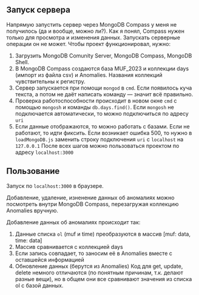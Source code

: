## Запуск сервера
Напрямую запустить сервер через MongoDB Compass у меня не получилось (да и вообще, можно ли?). Как я понял, Compass нужен только для просмотра и изменения данных. Запускать серверные операции он не может.
Чтобы проект функционировал, нужно:
1. Загрузить MongoDB Comunity Server, MongoDB Compass, MongoDB Shell.
2. В MongoDB Compass создаются база MUF_2023 и коллекции days (импорт из файла csv) и Anomalies. Названия коллекций чувствительны к регистру.
3. Сервер запускается при помощи `mongod` в `cmd`. Если появилось куча текста, а потом не даёт написать команду — значит всё правильно.
4. Проверка работоспособности происходит в новом окне `cmd` с помощью `mongosh` и команды `db.days.find()`. Если `mongosh` не подключается автоматически, то можно подключиться по адресу `uri`
5. Если данные отображаются, то можно работать с базами. Если не работают, то идти фиксить. Если возникает ошибка 500, то нужно в `loadMongoDB.js` заменить строку подключения `uri` с `localhost` на `127.0.0.1`
После всех шагов можно пользоваться проектом по адресу `localhost:3000`

## Пользование
Запуск по `localhost:3000` в браузере.

Добавление, удаление, изненение данных об аномалиях можно посмотреть внутри MongoDB Compass, перезагружая коллекцию Anomalies вручную.

Добавление данных об аномалиях происходит так:
1. Данные списка `ol` (muf и time) преобразуются в массив [muf: data, time: data]
2. Массив сравнивается с коллекцией days
3. Если запись совпадает, то заносим её в Anomalies вместе с оставшейся информацией
4. Обновление данных (берутся из Anomalies)
Код для get, update, delete немного отличаются (по понятным причинам, т.к. делают разные вещи), но в общем они все сравнивают значения из списка ol с базой данных.
